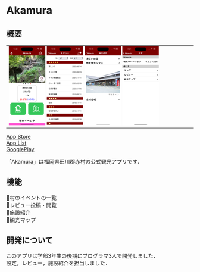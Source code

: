 # Akamura

## 概要
<table>
  <tr>
    <td>
      <img src="https://github.com/k19rs003/Akamura/blob/main/Pictures/top.png" width="20%">
      <img src="https://github.com/k19rs003/Akamura/blob/main/Pictures/review.png" width="20%">
      <img src="https://github.com/k19rs003/Akamura/blob/main/Pictures/facilities.png" width="20%">
      <img src="https://github.com/k19rs003/Akamura/blob/main/Pictures/setting.png" width="20%">
    </td>
  </tr>
</table>

[App Store](https://apps.apple.com/jp/app/akamura-%E7%A6%8F%E5%B2%A1%E7%9C%8C%E7%94%B0%E5%B7%9D%E9%83%A1%E8%B5%A4%E6%9D%91/id938033738)<Br>
[App List](https://apps.apple.com/jp/developer/nakamura-sangyo-gakuen-educational/id702774518)<Br>
[GooglePlay](https://play.google.com/store/apps/details?id=jp.ac.kyusan.akamura&pcampaignid=web_share)

「Akamura」は福岡県田川郡赤村の公式観光アプリです．


## 機能
🌿村のイベントの一覧<Br>
🌿レビュー投稿・閲覧<Br>
🌿施設紹介<Br>
🌿観光マップ


## 開発について
このアプリは学部3年生の後期にプログラマ3人で開発しました．<Br>
設定，レビュー，施設紹介を担当しました．
